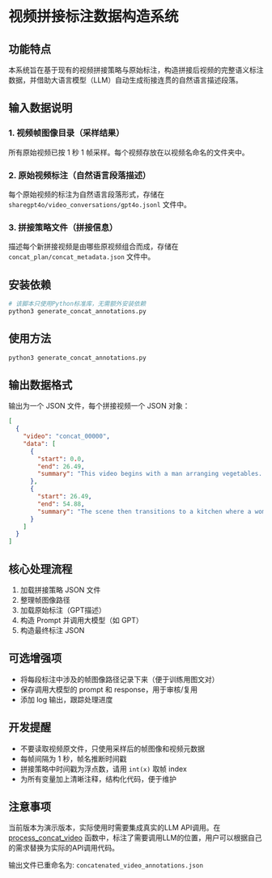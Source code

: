 # 视频拼接标注数据构造系统

## 功能特点

本系统旨在基于现有的视频拼接策略与原始标注，构造拼接后视频的完整语义标注数据，并借助大语言模型（LLM）自动生成衔接连贯的自然语言描述段落。

## 输入数据说明

### 1. 视频帧图像目录（采样结果）

所有原始视频已按 1 秒 1 帧采样。每个视频存放在以视频名命名的文件夹中。

### 2. 原始视频标注（自然语言段落描述）

每个原始视频的标注为自然语言段落形式，存储在 `sharegpt4o/video_conversations/gpt4o.jsonl` 文件中。

### 3. 拼接策略文件（拼接信息）

描述每个新拼接视频是由哪些原视频组合而成，存储在 `concat_plan/concat_metadata.json` 文件中。

## 安装依赖

```bash
# 该脚本只使用Python标准库，无需额外安装依赖
python3 generate_concat_annotations.py
```

## 使用方法

```bash
python3 generate_concat_annotations.py
```

## 输出数据格式

输出为一个 JSON 文件，每个拼接视频一个 JSON 对象：

```json
[
  {
    "video": "concat_00000",
    "data": [
      {
        "start": 0.0,
        "end": 26.49,
        "summary": "This video begins with a man arranging vegetables..."
      },
      {
        "start": 26.49,
        "end": 54.88,
        "summary": "The scene then transitions to a kitchen where a woman prepares a dish..."
      }
    ]
  }
]
```

## 核心处理流程

1. 加载拼接策略 JSON 文件
2. 整理帧图像路径
3. 加载原始标注（GPT描述）
4. 构造 Prompt 并调用大模型（如 GPT）
5. 构造最终标注 JSON

## 可选增强项

- 将每段标注中涉及的帧图像路径记录下来（便于训练用图文对）
- 保存调用大模型的 prompt 和 response，用于审核/复用
- 添加 log 输出，跟踪处理进度

## 开发提醒

- 不要读取视频原文件，只使用采样后的帧图像和视频元数据
- 每帧间隔为 1 秒，帧名推断时间戳
- 拼接策略中时间戳为浮点数，请用 `int(x)` 取帧 index
- 为所有变量加上清晰注释，结构化代码，便于维护

## 注意事项

当前版本为演示版本，实际使用时需要集成真实的LLM API调用。在 [process_concat_video](file:///data1/whq/annotation_maker/annotation_concatter/generate_concat_annotations.py#L128-L166) 函数中，标注了需要调用LLM的位置，用户可以根据自己的需求替换为实际的API调用代码。

输出文件已重命名为: `concatenated_video_annotations.json`